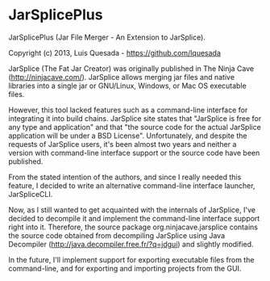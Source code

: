 JarSplicePlus
=============

JarSplicePlus (Jar File Merger - An Extension to JarSplice).  

Copyright (c) 2013, Luis Quesada - https://github.com/lquesada

JarSplice (The Fat Jar Creator) was originally published in The Ninja Cave (http://ninjacave.com/).
JarSplice allows merging jar files and native libraries into a single jar or GNU/Linux, Windows, or Mac OS executable files.

However, this tool lacked features such as a command-line interface for integrating it into build chains.
JarSplice site states that "JarSplice is free for any type and application" and that "the source code for the actual JarSplice application will be under a BSD License".
Unfortunately, and despite the requests of JarSplice users, it's been almost two years and neither a version with command-line interface support or the source code have been published.

From the stated intention of the authors, and since I really needed this feature, I decided to write an alternative command-line interface launcher, JarSpliceCLI.

Now, as I still wanted to get acquainted with the internals of JarSplice, I've decided to decompile it and implement the command-line interface support right into it.
Therefore, the source package org.ninjacave.jarsplice contains the source code obtained from decompiling JarSplice using Java Decompiler (http://java.decompiler.free.fr/?q=jdgui) and slightly modified.

In the future, I'll implement support for exporting executable files from the command-line, and for exporting and importing projects from the GUI.
